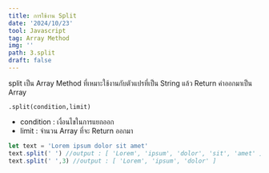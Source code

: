 ```yaml
---
title: การใช้งาน Split
date: '2024/10/23'
tool: Javascript
tag: Array Method
img: ''
path: 3.split
draft: false
---
```


split เป็น Array Method ที่เหมาะใช้งานกับตัวแปรที่เป็น String แล้ว Return ค่าออกมาเป็น Array

`.split(condition,limit)`
- condition : เงื่อนไขในการแยกออก
- limit : จำนวน Array ที่จะ Return ออกมา

```js
let text = 'Lorem ipsum dolor sit amet'
text.split(' ') //output : [ 'Lorem', 'ipsum', 'dolor', 'sit', 'amet' ]
text.split(' ',3) //output : [ 'Lorem', 'ipsum', 'dolor' ]
```
